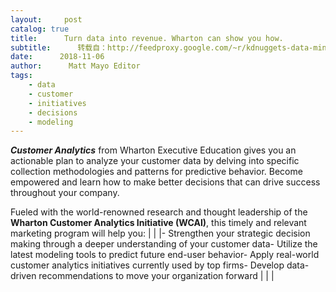 ```yaml
---
layout:     post
catalog: true
title:      Turn data into revenue. Wharton can show you how.
subtitle:      转载自：http://feedproxy.google.com/~r/kdnuggets-data-mining-analytics/~3/Mcr-9LxTVug/wharton-turn-data-into-revenue.html
date:      2018-11-06
author:      Matt Mayo Editor
tags:
    - data
    - customer
    - initiatives
    - decisions
    - modeling
---
```






***Customer Analytics*** from Wharton Executive Education gives you an actionable plan to analyze your customer data by delving into specific collection methodologies and patterns for predictive behavior. Become empowered and learn how to make better decisions that can drive success throughout your company.

Fueled with the world-renowned research and thought leadership of the **Wharton Customer Analytics Initiative (WCAI)**, this timely and relevant marketing program will help you:
| |
|- Strengthen your strategic decision making through a deeper understanding of your customer data- Utilize the latest modeling tools to predict future end-user behavior- Apply real-world customer analytics initiatives currently used by top firms- Develop data-driven recommendations to move your organization forward |
|
|






